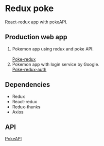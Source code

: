 
# Redux poke

React-redux app with pokeAPI.

## Production web app
1. Pokemon app using redux and poke API.<br/>  
[Poke-redux](https://redux-poke.netlify.app/)<br/>
2. Pokemon app with login service by Google.<br/>
[Poke-redux-auth](https://poke-redux-auth.netlify.app/login)<br/>

## Dependencies
- Redux
- React-redux
- Redux-thunks
- Axios

## API
[PokeAPI](https://pokeapi.co/)